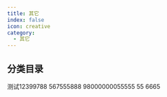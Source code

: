 ```yaml
---
title: 其它
index: false
icon: creative
category:
  - 其它
---
```


## 分类目录

测试12399788
567555888
98000000055555
55
6665
<ArticlesMenu />

